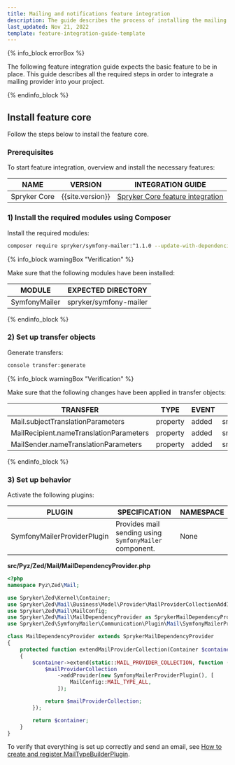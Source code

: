 ```yaml
---
title: Mailing and notifications feature integration
description: The guide describes the process of installing the mailing provider in your project.
last_updated: Nov 21, 2022
template: feature-integration-guide-template
---
```


{% info_block errorBox %}

The following feature integration guide expects the basic feature to be in place.
This guide describes all the required steps in order to integrate a mailing provider into your project.

{% endinfo_block %}

## Install feature core

Follow the steps below to install the feature core.

### Prerequisites

To start feature integration, overview and install the necessary features:

| NAME | VERSION | INTEGRATION GUIDE |
|---|---|---|
| Spryker Core | {{site.version}} | [Spryker Core feature integration](/docs/scos/dev/feature-integration-guides/{{site.version}}/spryker-core-feature-integration.html)

### 1) Install the required modules using Composer

Install the required modules:

```bash
composer require spryker/symfony-mailer:^1.1.0 --update-with-dependencies
```
{% info_block warningBox "Verification" %}

Make sure that the following modules have been installed:

| MODULE | EXPECTED DIRECTORY |
| --- | --- |
| SymfonyMailer | spryker/symfony-mailer |

{% endinfo_block %}

### 2) Set up transfer objects

Generate transfers:

```bash
console transfer:generate
```
{% info_block warningBox "Verification" %}

Make sure that the following changes have been applied in transfer objects:

| TRANSFER | TYPE | EVENT | PATH |
| --- | --- | --- | --- |
| Mail.subjectTranslationParameters | property | added | src/Generated/Shared/Transfer/MailTransfer |
| MailRecipient.nameTranslationParameters | property | added | src/Generated/Shared/Transfer/MailRecipientTransfer |
| MailSender.nameTranslationParameters | property | added | src/Generated/Shared/Transfer/MailSenderTransfer |

{% endinfo_block %}

### 3) Set up behavior

Activate the following plugins:

| PLUGIN | SPECIFICATION | NAMESPACE |
| --- | --- | --- |
| SymfonyMailerProviderPlugin | Provides mail sending using `SymfonyMailer` component. | None | Spryker\Zed\SymfonyMailer\Communication\Plugin\Mail |

**src/Pyz/Zed/Mail/MailDependencyProvider.php**

```php
<?php
namespace Pyz\Zed\Mail;

use Spryker\Zed\Kernel\Container;
use Spryker\Zed\Mail\Business\Model\Provider\MailProviderCollectionAddInterface;
use Spryker\Zed\Mail\MailConfig;
use Spryker\Zed\Mail\MailDependencyProvider as SprykerMailDependencyProvider;
use Spryker\Zed\SymfonyMailer\Communication\Plugin\Mail\SymfonyMailerProviderPlugin;

class MailDependencyProvider extends SprykerMailDependencyProvider
{
    protected function extendMailProviderCollection(Container $container): Container
    {
        $container->extend(static::MAIL_PROVIDER_COLLECTION, function (MailProviderCollectionAddInterface $mailProviderCollection) {
            $mailProviderCollection
                ->addProvider(new SymfonyMailerProviderPlugin(), [
                    MailConfig::MAIL_TYPE_ALL,
                ]);

            return $mailProviderCollection;
        });

        return $container;
    }
}
```

To verify that everything is set up correctly and send an email, see [How to create and register MailTypeBuilderPlugin](/docs/pbc/all/emails/{{page.version}}/howto-create-and-register-a-mail-type-builder-plugin.html).
